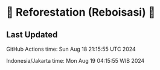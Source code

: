 
# 🌳 Reforestation (Reboisasi) 🌲

## Last Updated

GitHub Actions time: Sun Aug 18 21:15:55 UTC 2024

Indonesia/Jakarta time: Mon Aug 19 04:15:55 WIB 2024

